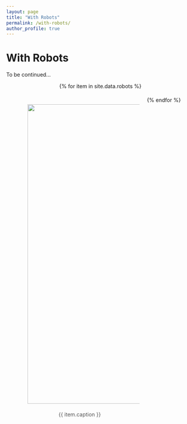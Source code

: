```yaml
---
layout: page
title: "With Robots"
permalink: /with-robots/
author_profile: true
---
```


<h1>With Robots</h1>

<p>To be continued... </p>

<div class="gallery">
  {% for item in site.data.robots %}
    <div class="gallery-item">
      <img src="{{ site.baseurl }}/{{ item.path }}" alt="Robot Image" style="width: 800px; margin: 10px;">
      <div class="caption">
        {{ item.caption }}
      </div>
    </div>
  {% endfor %}
</div>

<style>
  .gallery {
    display: flex;
    flex-wrap: wrap;
    gap: 20px;
    justify-content: center;
  }

  .gallery-item {
    width: 300px;
    text-align: center;
    margin: 10px;
  }

  .gallery-image {
    width: 100%;
    height: auto;
    border-radius: 10px;
    box-shadow: 0 4px 8px rgba(0, 0, 0, 0.2);
  }

  .caption {
    margin-top: 10px;
    font-size: 14px;
    color: #555;
  }
</style>
